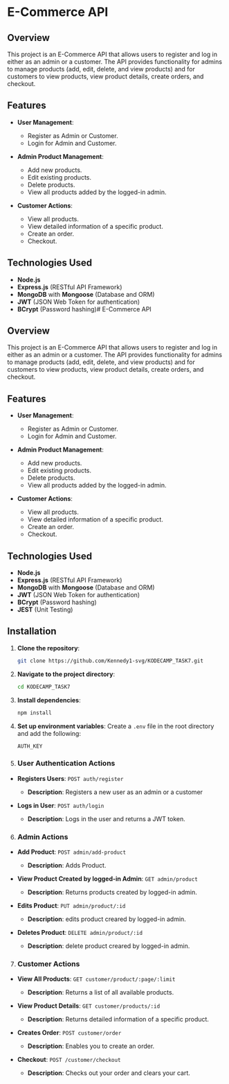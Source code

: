 # E-Commerce API

## Overview
This project is an E-Commerce API that allows users to register and log in either as an admin or a customer. The API provides functionality for admins to manage products (add, edit, delete, and view products) and for customers to view products, view product details, create orders, and checkout.

## Features
- **User Management**:
  - Register as Admin or Customer.
  - Login for Admin and Customer.

- **Admin Product Management**:
  - Add new products.
  - Edit existing products.
  - Delete products.
  - View all products added by the logged-in admin.

- **Customer Actions**:
  - View all products.
  - View detailed information of a specific product.
  - Create an order.
  - Checkout.

## Technologies Used
- **Node.js**
- **Express.js** (RESTful API Framework)
- **MongoDB** with **Mongoose** (Database and ORM)
- **JWT** (JSON Web Token for authentication)
- **BCrypt** (Password hashing)# E-Commerce API

## Overview
This project is an E-Commerce API that allows users to register and log in either as an admin or a customer. The API provides functionality for admins to manage products (add, edit, delete, and view products) and for customers to view products, view product details, create orders, and checkout.

## Features
- **User Management**:
  - Register as Admin or Customer.
  - Login for Admin and Customer.

- **Admin Product Management**:
  - Add new products.
  - Edit existing products.
  - Delete products.
  - View all products added by the logged-in admin.

- **Customer Actions**:
  - View all products.
  - View detailed information of a specific product.
  - Create an order.
  - Checkout.

## Technologies Used
- **Node.js**
- **Express.js** (RESTful API Framework)
- **MongoDB** with **Mongoose** (Database and ORM)
- **JWT** (JSON Web Token for authentication)
- **BCrypt** (Password hashing)
- **JEST** (Unit Testing)

## Installation

1. **Clone the repository**:
    ```bash
    git clone https://github.com/Kennedy1-svg/KODECAMP_TASK7.git
    ```

2. **Navigate to the project directory**:
    ```bash
    cd KODECAMP_TASK7
    ```

3. **Install dependencies**:
    ```bash
    npm install
    ```

4. **Set up environment variables**:
   Create a `.env` file in the root directory and add the following:
   ```env
   AUTH_KEY

5. ### User Authentication Actions
- **Registers Users**: `POST auth/register`
  - **Description**: Registers a new user as an admin or a customer

- **Logs in User**: `POST auth/login`
  - **Description**: Logs in the user and returns a JWT token.

6. ### Admin Actions

- **Add Product**: `POST admin/add-product`
  - **Description**: Adds Product.

- **View Product Created by logged-in Admin**: `GET admin/product`
  - **Description**: Returns products created by logged-in admin.

- **Edits Product**: `PUT admin/product/:id`
  - **Description**: edits product creared by logged-in admin.

- **Deletes Product**: `DELETE admin/product/:id`
  - **Description**: delete product creared by logged-in admin.

7. ### Customer Actions
- **View All Products**: `GET customer/product/:page/:limit`
  - **Description**: Returns a list of all available products.

- **View Product Details**: `GET customer/products/:id`
  - **Description**: Returns detailed information of a specific product.

- **Creates Order**: `POST customer/order`
  - **Description**: Enables you to create an order.

- **Checkout**: `POST /customer/checkout`
  - **Description**: Checks out your order and clears your cart.



